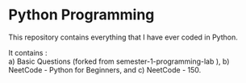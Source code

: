 # Python Programming
This repository contains everything that I have ever coded in Python.

It contains :  
a) Basic Questions (forked from semester-1-programming-lab ), 
b) NeetCode - Python for Beginners, and
c) NeetCode - 150.

